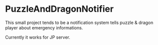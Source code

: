 # PuzzleAndDragonNotifier

This small project tends to be a notification system tells puzzle & dragon player about emergency informations.

Currently it works for JP server.
